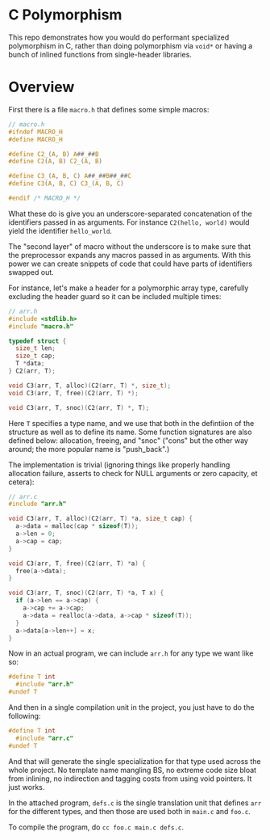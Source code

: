 # C Polymorphism

This repo demonstrates how you would do performant specialized polymorphism
in C, rather than doing polymorphism via `void*` or having a bunch of inlined
functions from single-header libraries.

# Overview

First there is a file `macro.h` that defines some simple macros:

```C
// macro.h
#ifndef MACRO_H
#define MACRO_H

#define C2_(A, B) A##_##B
#define C2(A, B) C2_(A, B)

#define C3_(A, B, C) A##_##B##_##C
#define C3(A, B, C) C3_(A, B, C)

#endif /* MACRO_H */
```

What these do is give you an underscore-separated concatenation of the
identifiers passed in as arguments. For instance `C2(hello, world)` would yield
the identifier `hello_world`.

The "second layer" of macro without the underscore is to make sure that the
preprocessor expands any macros passed in as arguments. With this power we can
create snippets of code that could have parts of identifiers swapped out.

For instance, let's make a header for a polymorphic array type, carefully
excluding the header guard so it can be included multiple times:

```C
// arr.h
#include <stdlib.h>
#include "macro.h"

typedef struct {
  size_t len;
  size_t cap;
  T *data;
} C2(arr, T);

void C3(arr, T, alloc)(C2(arr, T) *, size_t);
void C3(arr, T, free)(C2(arr, T) *);

void C3(arr, T, snoc)(C2(arr, T) *, T);
```

Here `T` specifies a type name, and we use that both in the defintiion of the
structure as well as to define its name. Some function signatures are also
defined below: allocation, freeing, and "snoc" ("cons" but the other way around;
the more popular name is "push_back".)

The implementation is trivial (ignoring things like properly handling allocation
failure, asserts to check for NULL arguments or zero capacity, et cetera):

```C
// arr.c
#include "arr.h"

void C3(arr, T, alloc)(C2(arr, T) *a, size_t cap) {
  a->data = malloc(cap * sizeof(T));
  a->len = 0;
  a->cap = cap;
}

void C3(arr, T, free)(C2(arr, T) *a) {
  free(a->data);
}

void C3(arr, T, snoc)(C2(arr, T) *a, T x) {
  if (a->len == a->cap) {
    a->cap += a->cap;
    a->data = realloc(a->data, a->cap * sizeof(T));
  }
  a->data[a->len++] = x;
}
```

Now in an actual program, we can include `arr.h` for any type we want like so:

```C
#define T int
  #include "arr.h"
#undef T
```

And then in a single compilation unit in the project, you just have to do the
following:

```C
#define T int
  #include "arr.c"
#undef T
```

And that will generate the single specialization for that type used across the
whole project. No template name mangling BS, no extreme code size bloat from
inlining, no indirection and tagging costs from using void pointers. It just
works.

In the attached program, `defs.c` is the single translation unit that defines
`arr` for the different types, and then those are used both in `main.c` and
`foo.c`.

To compile the program, do `cc foo.c main.c defs.c`.
